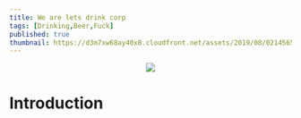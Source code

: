 ```yaml
---
title: We are lets drink corp
tags: [Drinking,Beer,Fuck]
published: true
thumbnail: https://d3m7xw68ay40x8.cloudfront.net/assets/2019/08/02145655/august-2019-beer-events-guide.jpg
---
```


<p align = "center">
<img src = "https://i.imgur.com/2UNjnrE.jpg">
</p>


# Introduction


